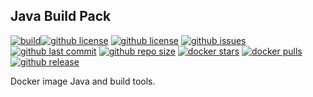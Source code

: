## Java Build Pack

[![build](https://github.com/aem-design/docker-java-buildpack/actions/workflows/build.yml/badge.svg?branch=jdk11)](https://github.com/aem-design/docker-java-buildpack/actions/workflows/build.yml)[![github license](https://img.shields.io/github/license/aem-design/docker-java-buildpack)](https://github.com/aem-design/docker-java-buildpack)
[![github license](https://img.shields.io/github/license/aem-design/docker-java-buildpack)](https://github.com/aem-design/docker-java-buildpack)
[![github issues](https://img.shields.io/github/issues/aem-design/docker-java-buildpack)](https://github.com/aem-design/docker-java-buildpack)
[![github last commit](https://img.shields.io/github/last-commit/aem-design/docker-java-buildpack)](https://github.com/aem-design/docker-java-buildpack)
[![github repo size](https://img.shields.io/github/repo-size/aem-design/docker-java-buildpack)](https://github.com/aem-design/docker-java-buildpack)
[![docker stars](https://img.shields.io/docker/stars/aemdesign/java-buildpack)](https://hub.docker.com/r/aemdesign/java-buildpack)
[![docker pulls](https://img.shields.io/docker/pulls/aemdesign/java-buildpack)](https://hub.docker.com/r/aemdesign/java-buildpack)
[![github release](https://img.shields.io/github/release/aem-design/docker-java-buildpack)](https://github.com/aem-design/docker-java-buildpack)

Docker image Java and build tools.
